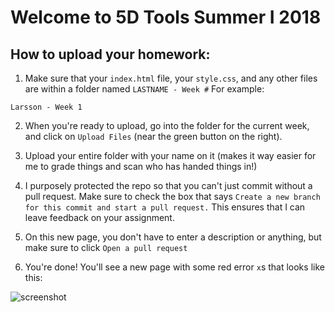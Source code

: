# Welcome to 5D Tools Summer I 2018

## How to upload your homework:

1. Make sure that your `index.html` file, your `style.css`, and any other files are within a folder named `LASTNAME - Week #`
  For example:
  ```
  Larsson - Week 1
  ```
  
2. When you're ready to upload, go into the folder for the current week, and click on `Upload Files` (near the green button on the right).


3. Upload your entire folder with your name on it (makes it way easier for me to grade things and scan who has handed things in!)


4. I purposely protected the repo so that you can't just commit without a pull request. Make sure to check the box that says `Create a new branch for this commit and start a pull request.`
  This ensures that I can leave feedback on your assignment.
  
5. On this new page, you don't have to enter a description or anything, but make sure to click `Open a pull request`


6. You're done! You'll see a new page with some red error `x`s that looks like this:

 
![screenshot](http://i68.tinypic.com/nqwmzc.png)
